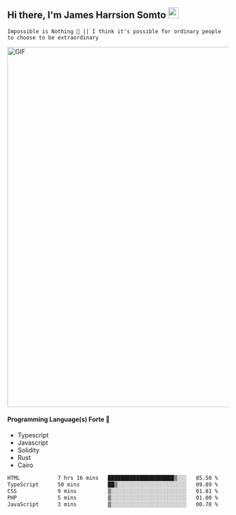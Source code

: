 ## Hi there, I'm James Harrsion Somto <img src="https://media.giphy.com/media/hvRJCLFzcasrR4ia7z/giphy.gif" width="25px">

`Impossible is Nothing 🚀 || I think it's possible for ordinary people to choose to be extraordinary`

 
<img align="center" alt="GIF" src="https://github.com/Gapur/Gapur/blob/master/coding.gif?raw=true" width="818px" height="818px" />


#### Programming Language(s) Forte 🚀
- Typescript
- Javascript
- Solidity
- Rust
- Cairo



<!--START_SECTION:waka-->

```txt
HTML            7 hrs 16 mins   █████████████████████▒░░░   85.50 %
TypeScript      50 mins         ██▒░░░░░░░░░░░░░░░░░░░░░░   09.89 %
CSS             9 mins          ▒░░░░░░░░░░░░░░░░░░░░░░░░   01.81 %
PHP             5 mins          ▒░░░░░░░░░░░░░░░░░░░░░░░░   01.00 %
JavaScript      3 mins          ▒░░░░░░░░░░░░░░░░░░░░░░░░   00.78 %
```

<!--END_SECTION:waka-->
<br />
<br />
<br />







